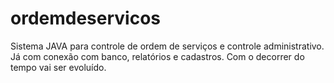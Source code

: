 # ordemdeservicos
Sistema JAVA para controle de ordem de serviços e controle administrativo. Já com conexão com banco, relatórios e cadastros. Com o decorrer do tempo vai ser evoluído.
